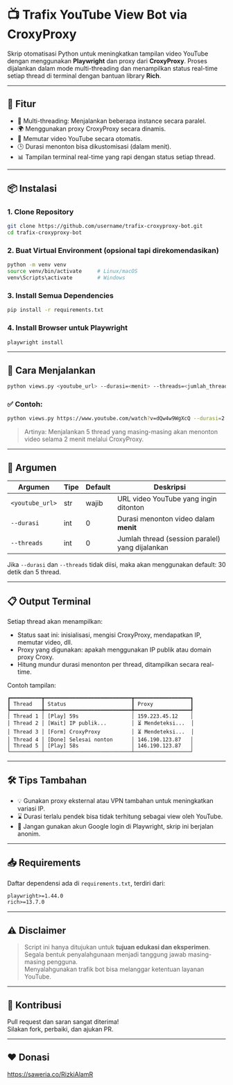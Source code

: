 
# 📺 Trafix YouTube View Bot via CroxyProxy

Skrip otomatisasi Python untuk meningkatkan tampilan video YouTube dengan menggunakan **Playwright** dan proxy dari **CroxyProxy**. Proses dijalankan dalam mode multi-threading dan menampilkan status real-time setiap thread di terminal dengan bantuan library **Rich**.

---

## 🧩 Fitur

- 🔄 Multi-threading: Menjalankan beberapa instance secara paralel.
- 🌍 Menggunakan proxy CroxyProxy secara dinamis.
- 🎥 Memutar video YouTube secara otomatis.
- 🕒 Durasi menonton bisa dikustomisasi (dalam menit).
- 📊 Tampilan terminal real-time yang rapi dengan status setiap thread.

---

## 📦 Instalasi

### 1. Clone Repository

```bash
git clone https://github.com/username/trafix-croxyproxy-bot.git
cd trafix-croxyproxy-bot
```

### 2. Buat Virtual Environment (opsional tapi direkomendasikan)

```bash
python -m venv venv
source venv/bin/activate     # Linux/macOS
venv\Scripts\activate        # Windows
```

### 3. Install Semua Dependencies

```bash
pip install -r requirements.txt
```

### 4. Install Browser untuk Playwright

```bash
playwright install
```

---

## 🚀 Cara Menjalankan

```bash
python views.py <youtube_url> --durasi=<menit> --threads=<jumlah_thread>
```

### ✅ Contoh:

```bash
python views.py https://www.youtube.com/watch?v=dQw4w9WgXcQ --durasi=2 --threads=5
```

> Artinya: Menjalankan 5 thread yang masing-masing akan menonton video selama 2 menit melalui CroxyProxy.

---

## 🔧 Argumen

| Argumen         | Tipe   | Default | Deskripsi                                       |
|-----------------|--------|---------|-------------------------------------------------|
| `<youtube_url>` | str    | wajib   | URL video YouTube yang ingin ditonton           |
| `--durasi`      | int    | 0       | Durasi menonton video dalam **menit**           |
| `--threads`     | int    | 0       | Jumlah thread (session paralel) yang dijalankan |

Jika `--durasi` dan `--threads` tidak diisi, maka akan menggunakan default: 30 detik dan 5 thread.

---

## 📋 Output Terminal

Setiap thread akan menampilkan:

- Status saat ini: inisialisasi, mengisi CroxyProxy, mendapatkan IP, memutar video, dll.
- Proxy yang digunakan: apakah menggunakan IP publik atau domain proxy Croxy.
- Hitung mundur durasi menonton per thread, ditampilkan secara real-time.

Contoh tampilan:
```
┏━━━━━━━━━━┳━━━━━━━━━━━━━━━━━━━━━━━━━━━━┳━━━━━━━━━━━━━━━━━━┓
┃ Thread   ┃ Status                     ┃ Proxy            ┃
┡━━━━━━━━━━╇━━━━━━━━━━━━━━━━━━━━━━━━━━━━╇━━━━━━━━━━━━━━━━━━┩
│ Thread 1 │ [Play] 59s                 │ 159.223.45.12    │
│ Thread 2 │ [Wait] IP publik...        │ ⏳ Mendeteksi...  │
│ Thread 3 │ [Form] CroxyProxy          │ ⏳ Mendeteksi...  │
│ Thread 4 │ [Done] Selesai nonton      │ 146.190.123.87   │
│ Thread 5 │ [Play] 58s                 │ 146.190.123.87   │
└──────────┴────────────────────────────┴──────────────────┘
```

---

## 🛠 Tips Tambahan

- 💡 Gunakan proxy eksternal atau VPN tambahan untuk meningkatkan variasi IP.
- ⌛ Durasi terlalu pendek bisa tidak terhitung sebagai view oleh YouTube.
- 🚫 Jangan gunakan akun Google login di Playwright, skrip ini berjalan anonim.

---

## 📥 Requirements

Daftar dependensi ada di `requirements.txt`, terdiri dari:

```txt
playwright>=1.44.0
rich>=13.7.0
```

---

## ⚠️ Disclaimer

> Script ini hanya ditujukan untuk **tujuan edukasi dan eksperimen**.  
> Segala bentuk penyalahgunaan menjadi tanggung jawab masing-masing pengguna.  
> Menyalahgunakan trafik bot bisa melanggar ketentuan layanan YouTube.

---

## 🤝 Kontribusi

Pull request dan saran sangat diterima!  
Silakan fork, perbaiki, dan ajukan PR.

---

## ❤️ Donasi

https://saweria.co/RizkiAlamR
